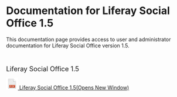 # Documentation for Liferay Social Office 1.5 [](id=documentation-for-liferay-social-office-1-5)

This documentation page provides access to user and administrator documentation 
for Liferay Social Office version 1.5.

<p style="margin-left: 40px;">&nbsp;</p>

<p><span style="font-size:18px;">Liferay Social Office 1.5</span></p>

<p><a href="http://localhost:8080/documents/10181/0/Social+Office+1.5+User+Guide/5af0e93f-97bb-4b1a-8595-9bf1ab39a348" target="_blank">
<img alt="PDF" height="32" src="../../images/pdfunlock32x32.png" width="32" />
Liferay Social Office 1.5<span class="opens-new-window-accessible">(Opens New Window)</span></a></p>

<p style="margin-left: 40px;">&nbsp;</p>
